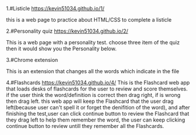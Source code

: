 
1.#Listicle
https://kevin51034.github.io/1/

this is a web page to practice about HTML/CSS to complete a listicle



2.#Personality quiz
https://kevin51034.github.io/2/

This is a web page with a personality test. choose three item of the quiz then it would show you the Personality below.



3.#Chrome extension

This is an extension that changes all the words which indicate in the file


4.#Flashcards
https://kevin51034.github.io/4/
This is the Flashcard web app that loads desks of flashcards for the user to review and score themselves.
if the user think the word/definition is correct then drag right, if is wrong then drag left.
this web app will keep the Flashcard that the user drag left(because user can't spell it or forget the denifition of the word),
and after finishing the test,user can click continue button to review the Flashcard that they drag left to help them remember the word,
the user can keep clicking continue button to review untill they remember all the Flashcards.

